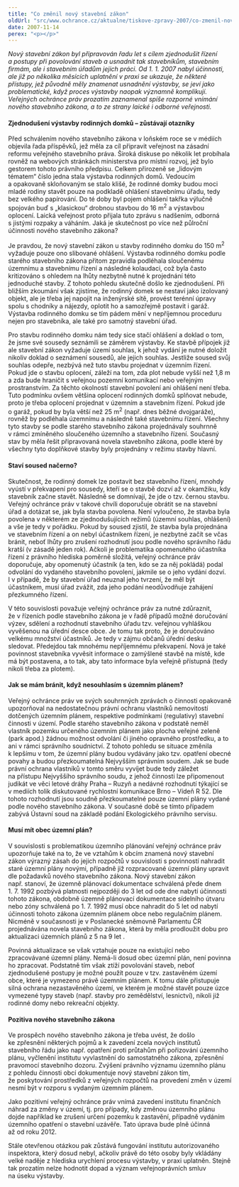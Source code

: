 ```yaml
---
title: "Co změnil nový stavební zákon"
oldUrl: "src/www.ochrance.cz/aktualne/tiskove-zpravy-2007/co-zmenil-novy-stavebni-zakon"
date: 2007-11-14
perex: "<p></p>"
---
```


<!-- imported from the old website -->

<p class="Normln-web" style="FONT-STYLE: italic">Nový stavební zákon byl připravován řadu let s cílem zjednodušit řízení a postupy při povolování staveb a usnadnit tak stavebníkům, stavebním firmám, ale i stavebním úřadům jejich práci. Od 1. 1. 2007 nabyl účinnosti, ale již po několika měsících uplatnění v praxi se ukazuje, že některé přístupy, jež původně měly znamenat usnadnění výstavby, se jeví jako problematické, když proces výstavby naopak významně komplikují. Veřejných ochránce práv prozatím zaznamenal spíše rozporné vnímání nového stavebního zákona, a to ze strany laické i odborné veřejnosti.</p><h4 class="Nadpis3">Zjednodušení výstavby rodinných domků – zůstávají otazníky</h4><p class="Normln-web">Před schválením nového stavebního zákona v loňském roce se v médiích objevila řada příspěvků, jež měla za cíl připravit veřejnost na zásadní reformu veřejného stavebního práva. Široká diskuse po několik let probíhala rovněž na webových stránkách ministerstva pro místní rozvoj, jež bylo gestorem tohoto právního předpisu. Celkem přirozeně se „lidovým tématem“ číslo jedna stala výstavba rodinných domů. Vedoucím a opakovaně skloňovaným se stalo klišé, že rodinné domky budou moci mladé rodiny stavět pouze na podkladě ohlášení stavebnímu úřadu, tedy bez velkého papírování. Do té doby byl pojem ohlášení takřka výlučně spojován buď s „klasickou“ drobnou stavbou do 16 m<sup>2</sup> a výstavbou oplocení. Laická veřejnost proto přijala tuto zprávu s nadšením, odborná s jistými rozpaky a váháním. Jaká je skutečnost po více než půlroční účinnosti nového stavebního zákona?</p><p class="Normln-web">Je pravdou, že nový stavební zákon u stavby rodinného domku do 150 m<sup>2</sup> vyžaduje pouze ono slibované ohlášení. Výstavba rodinného domku podle starého stavebního zákona přitom zpravidla podléhala sloučenému územnímu a stavebnímu řízení a následné kolaudaci, což byla často kritizováno s ohledem na lhůty nezbytně nutné k projednání této jednoduché stavby. Z tohoto pohledu skutečně došlo ke zjednodušení. Při bližším zkoumání však zjistíme, že rodinný domek se nestaví jako izolovaný objekt, ale je třeba jej napojit na inženýrské sítě, provést terénní úpravy spolu s chodníky a nájezdy, oplotit ho a samozřejmě postavit i garáž. Výstavba rodinného domku se tím pádem mění v nepříjemnou proceduru nejen pro stavebníka, ale také pro samotný stavební úřad.</p><p class="Normln-web">Pro stavbu rodinného domku nám tedy sice stačí ohlášení a doklad o tom, že jsme své sousedy seznámili se záměrem výstavby. Ke stavbě přípojek již ale stavební zákon vyžaduje území souhlas, k jehož vydání je nutné doložit nikoliv doklad o seznámení sousedů, ale jejich souhlas. Jestliže soused svůj souhlas odepře, nezbývá než tuto stavbu projednat v územním řízení. Pokud jde o stavbu oplocení, záleží na tom, zda plot nebude vyšší než 1,8 m a zda bude hraničit s veřejnou pozemní komunikací nebo veřejným prostranstvím. Za těchto okolností stavební povolení ani ohlášení není třeba. Tuto podmínku ovšem většina oplocení rodinných domků splňovat nebude, proto je třeba oplocení projednat v územním a stavebním řízení. Pokud jde o garáž, pokud by byla větší než 25 m<sup>2</sup> (např. dnes běžné dvojgaráže), rovněž by podléhala územnímu a následně také stavebnímu řízení. Všechny tyto stavby se podle starého stavebního zákona projednávaly souhrnně v rámci zmíněného sloučeného územního a stavebního řízení. Současný stav by měla řešit připravovaná novela stavebního zákona, podle které by všechny tyto doplňkové stavby byly projednány v režimu stavby hlavní.</p><h4 class="Nadpis3">Staví soused načerno?</h4><p class="Normln-web">Skutečnost, že rodinný domek lze postavit bez stavebního řízení, mnohdy vyústí v překvapení pro sousedy, kteří se o stavbě dozví až v okamžiku, kdy stavebník začne stavět. Následně se domnívají, že jde o tzv. černou stavbu. Veřejný ochránce práv v takové chvíli doporučuje obrátit se na stavební úřad a dotázat se, jak byla stavba povolena. Není vyloučeno, že stavba byla povolena v některém ze zjednodušujících režimů (územní souhlas, ohlášení) a vše je tedy v pořádku. Pokud by soused zjistil, že stavba byla projednána ve stavebním řízení a on nebyl účastníkem řízení, je nezbytné začít se včas bránit, neboť lhůty pro zrušení rozhodnutí jsou podle nového správního řádu kratší (v zásadě jeden rok). Ačkoli je problematika opomenutého účastníka řízení z právního hlediska poměrně složitá, veřejný ochránce práv doporučuje, aby opomenutý účastník (a ten, kdo se za něj pokládá) podal odvolání do vydaného stavebního povolení, jakmile se o jeho vydání dozví. I v případě, že by stavební úřad neuznal jeho tvrzení, že měl být účastníkem, musí úřad zvážit, zda jeho podání neodůvodňuje zahájení přezkumného řízení.</p><p class="Normln-web">V této souvislosti považuje veřejný ochránce práv za nutné zdůraznit, že v řízeních podle stavebního zákona je v řadě případů možné doručování výzev, sdělení a rozhodnutí stavebního úřadu tzv. veřejnou vyhláškou vyvěšenou na úřední desce obce. Je tomu tak proto, že je doručováno velkému množství účastníků. Je tedy v zájmu občanů úřední desku sledovat. Předejdou tak mnohému nepříjemnému překvapení. Nová je také povinnost stavebníka vyvěsit informace o zamýšlené stavbě na místě, kde má být postavena, a to tak, aby tato informace byla veřejně přístupná (tedy nikoli třeba za plotem).</p><h4 class="Nadpis3">Jak se mám bránit, když nesouhlasím s územním plánem?</h4><p class="Normln-web">Veřejný ochránce práv ve svých souhrnných zprávách o činnosti opakovaně upozorňoval na nedostatečnou právní ochranu vlastníků nemovitostí dotčených územním plánem, respektive podmínkami (regulativy) stavební činnosti v území. Podle starého stavebního zákona v podstatě neměl vlastník pozemku určeného územním plánem jako plocha veřejné zeleně (park apod.) žádnou možnost odvolání či jiného opravného prostředku, a to ani v rámci správního soudnictví. Z tohoto pohledu se situace změnila k lepšímu v tom, že územní plány budou vydávány jako tzv. opatření obecné povahy a budou přezkoumatelná Nejvyšším správním soudem. Jak se bude právní ochrana vlastníků v tomto směru vyvíjet bude tedy záležet na přístupu Nejvyššího správního soudu, z jehož činnosti lze připomenout judikát ve věci letové dráhy Praha – Ruzyň a nedávné rozhodnutí týkající se v mediích tolik diskutované rychlostní komunikace Brno – Vídeň R 52. Dle tohoto rozhodnutí jsou soudně přezkoumatelné pouze územní plány vydané podle nového stavebního zákona. V současné době se tímto případem zabývá Ústavní soud na základě podání Ekologického právního servisu.</p><h4 class="Nadpis3">Musí mít obec územní plán?</h4><p class="Normln-web">V souvislosti s problematikou územního plánování veřejný ochránce práv upozorňuje také na to, že ve vztahům k obcím znamená nový stavební zákon výrazný zásah do jejich rozpočtů v souvislosti s povinností nahradit staré územní plány novými, případně již rozpracované územní plány upravit dle požadavků nového stavebního zákona. Nový stavební zákon např. stanoví, že územně plánovací dokumentace schválená přede dnem 1. 7. 1992 pozbývá platnosti nejpozději do 3 let od ode dne nabytí účinnosti tohoto zákona, obdobně územně plánovací dokumentace sídelního útvaru nebo zóny schválená po 1. 7. 1992 musí obce nahradit do 5 let od nabytí účinnosti tohoto zákona územním plánem obce nebo regulačním plánem. Nicméně v současnosti je v Poslanecké sněmovně Parlamentu ČR projednávána novela stavebního zákona, která by měla prodloužit dobu pro aktualizaci územních plánů z 5 na 9 let .</p><p class="Normln-web">Povinná aktualizace se však vztahuje pouze na existující nebo zpracovávané územní plány. Nemá-li dosud obec územní plán, není povinna ho zpracovat. Podstatně tím však ztíží povolování staveb, neboť zjednodušené postupy je možné použít pouze v tzv. zastavěném území obce, které je vymezeno právě územním plánem. K tomu dále přistupuje silná ochrana nezastavěného území, ve kterém je možné stavět pouze úzce vymezené typy staveb (např. stavby pro zemědělství, lesnictví), nikoli již rodinné domy nebo rekreační objekty.</p><h4 class="Nadpis3">Pozitiva nového stavebního zákona</h4><p class="Normln-web">Ve prospěch nového stavebního zákona je třeba uvést, že došlo ke zpřesnění některých pojmů a k zavedení zcela nových institutů stavebního řádu jako např. opatření proti průtahům při pořizování územního plánu, vyčlenění institutu vyvlastnění do samostatného zákona, zpřesnění pravomocí stavebního dozoru. Zvýšení právního významu územního plánu z pohledu činnosti obcí dokumentuje nový stavební zákon tím, že poskytování prostředků z veřejných rozpočtů na provedení změn v území nesmí být v rozporu s vydaným územním plánem.</p><p class="Normln-web">Jako pozitivní veřejný ochránce práv vnímá zavedení institutu finančních náhrad za změny v území, tj. pro případy, kdy změnou územního plánu dojde například ke zrušení určení pozemku k zastavění, případně vydáním územního opatření o stavební uzávěře. Tato úprava bude plně účinná až od roku 2012.</p><p class="Normln-web">Stále otevřenou otázkou pak zůstává fungování institutu autorizovaného inspektora, který dosud nebyl, ačkoliv právě do této osoby byly vkládány velké naděje z hlediska urychlení procesu výstavby, v praxi uplatněn. Stejně tak prozatím nelze hodnotit dopad a význam veřejnoprávních smluv na úseku výstavby.</p><p class="Normln"> </p>
